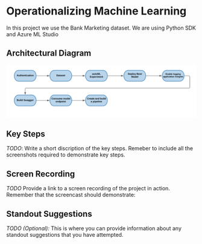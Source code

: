 # Operationalizing Machine Learning
In this project we use the Bank Marketing dataset. We are using Python SDK and Azure ML Studio 

## Architectural Diagram
![architectdiagram](./flowchart.png) 

## Key Steps
*TODO*: Write a short discription of the key steps. Remeber to include all the screenshots required to demonstrate key steps. 

## Screen Recording
*TODO* Provide a link to a screen recording of the project in action. Remember that the screencast should demonstrate:

## Standout Suggestions
*TODO (Optional):* This is where you can provide information about any standout suggestions that you have attempted.
